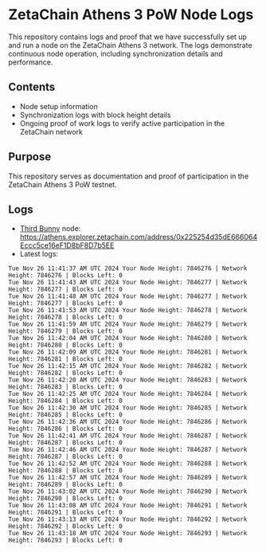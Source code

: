 # ZetaChain Athens 3 PoW Node Logs
This repository contains logs and proof that we have successfully set up and run a node on the ZetaChain Athens 3 network. The logs demonstrate continuous node operation, including synchronization details and performance.

## Contents
- Node setup information
- Synchronization logs with block height details
- Ongoing proof of work logs to verify active participation in the ZetaChain network

## Purpose
This repository serves as documentation and proof of participation in the ZetaChain Athens 3 PoW testnet.

## Logs

- [Third Bunny](https://thirdbunny.xyz/) node: https://athens.explorer.zetachain.com/address/0x225254d35dE666064Eccc5ce16eF1D8bF8D7b5EE
- Latest logs:
```
Tue Nov 26 11:41:37 AM UTC 2024 Your Node Height: 7846276 | Network Height: 7846276 | Blocks Left: 0
Tue Nov 26 11:41:43 AM UTC 2024 Your Node Height: 7846277 | Network Height: 7846277 | Blocks Left: 0
Tue Nov 26 11:41:48 AM UTC 2024 Your Node Height: 7846277 | Network Height: 7846277 | Blocks Left: 0
Tue Nov 26 11:41:53 AM UTC 2024 Your Node Height: 7846278 | Network Height: 7846278 | Blocks Left: 0
Tue Nov 26 11:41:59 AM UTC 2024 Your Node Height: 7846279 | Network Height: 7846279 | Blocks Left: 0
Tue Nov 26 11:42:04 AM UTC 2024 Your Node Height: 7846280 | Network Height: 7846280 | Blocks Left: 0
Tue Nov 26 11:42:09 AM UTC 2024 Your Node Height: 7846281 | Network Height: 7846281 | Blocks Left: 0
Tue Nov 26 11:42:15 AM UTC 2024 Your Node Height: 7846282 | Network Height: 7846282 | Blocks Left: 0
Tue Nov 26 11:42:20 AM UTC 2024 Your Node Height: 7846283 | Network Height: 7846283 | Blocks Left: 0
Tue Nov 26 11:42:25 AM UTC 2024 Your Node Height: 7846284 | Network Height: 7846284 | Blocks Left: 0
Tue Nov 26 11:42:30 AM UTC 2024 Your Node Height: 7846285 | Network Height: 7846285 | Blocks Left: 0
Tue Nov 26 11:42:36 AM UTC 2024 Your Node Height: 7846286 | Network Height: 7846286 | Blocks Left: 0
Tue Nov 26 11:42:41 AM UTC 2024 Your Node Height: 7846287 | Network Height: 7846287 | Blocks Left: 0
Tue Nov 26 11:42:46 AM UTC 2024 Your Node Height: 7846287 | Network Height: 7846287 | Blocks Left: 0
Tue Nov 26 11:42:52 AM UTC 2024 Your Node Height: 7846288 | Network Height: 7846288 | Blocks Left: 0
Tue Nov 26 11:42:57 AM UTC 2024 Your Node Height: 7846289 | Network Height: 7846289 | Blocks Left: 0
Tue Nov 26 11:43:02 AM UTC 2024 Your Node Height: 7846290 | Network Height: 7846290 | Blocks Left: 0
Tue Nov 26 11:43:08 AM UTC 2024 Your Node Height: 7846291 | Network Height: 7846291 | Blocks Left: 0
Tue Nov 26 11:43:13 AM UTC 2024 Your Node Height: 7846292 | Network Height: 7846292 | Blocks Left: 0
Tue Nov 26 11:43:18 AM UTC 2024 Your Node Height: 7846293 | Network Height: 7846293 | Blocks Left: 0
```
